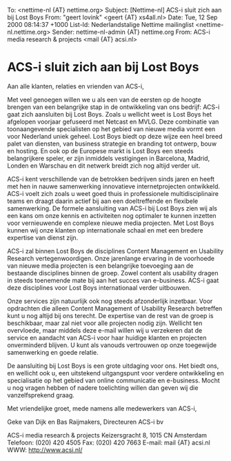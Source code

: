 To: <nettime-nl {AT} nettime.org>
Subject: [Nettime-nl] ACS-i sluit zich aan bij Lost Boys
From: "geert lovink" <geert {AT} xs4all.nl>
Date: Tue, 12 Sep 2000 08:14:37 +1000
List-Id: Nederlandstalige Nettime mailinglist <nettime-nl.nettime.org>
Sender: nettime-nl-admin {AT} nettime.org
From: ACS-i media research & projects <mail {AT} acsi.nl>

# ACS-i sluit zich aan bij Lost Boys

Aan alle klanten, relaties en vrienden van ACS-i,


Met veel genoegen willen we u als een van de eersten op de hoogte
brengen van een belangrijke stap in de ontwikkeling van ons bedrijf:
ACS-i gaat zich aansluiten bij Lost Boys. Zoals u wellicht weet is
Lost Boys het afgelopen voorjaar gefuseerd met Netcast en MVLG. Deze
combinatie van toonaangevende specialisten op het gebied van nieuwe
media vormt een voor Nederland uniek geheel. Lost Boys biedt op deze
wijze een heel breed palet van diensten, van business strategie en
branding tot ontwerp, bouw en hosting. En ook op de Europese markt is
Lost Boys een steeds belangrijkere speler, er zijn inmiddels
vestigingen in Barcelona, Madrid, Londen en Warschau en dit netwerk
breidt zich nog altijd verder uit.

ACS-i kent verschillende van de betrokken bedrijven sinds jaren en
heeft met hen in nauwe samenwerking innovatieve internetprojecten
ontwikkeld. ACS-i voelt zich zoals u weet goed thuis in professionele
multidisciplinaire teams en draagt daarin actief bij aan een
doeltreffende en flexibele samenwerking. De formele aansluiting van
ACS-i bij Lost Boys zien wij als een kans om onze kennis en
activiteiten nog optimaler te kunnen inzetten voor vernieuwende en
complexe nieuwe media projecten. Met Lost Boys kunnen wij onze
klanten op internationale schaal en met een bredere expertise van
dienst zijn.

ACS-i zal binnen Lost Boys de disciplines Content Management en
Usability Research vertegenwoordigen. Onze jarenlange ervaring in de
voorhoede van nieuwe media projecten is een belangrijke toevoeging
aan de bestaande disciplines binnen de groep. Zowel content als
usability dragen in steeds toenemende mate bij aan het succes van
e-business. ACS-i gaat deze disciplines voor  Lost Boys
internationaal verder uitbouwen.

Onze services zijn natuurlijk ook nog steeds afzonderlijk inzetbaar.
Voor opdrachten die alleen Content Management of Usability Research
betreffen kunt u nog altijd bij ons terecht. De expertise van de rest
van de groep is beschikbaar, maar zal niet voor alle projecten nodig
zijn.
Wellicht ten overvloede, maar middels deze e-mail willen wij u
verzekeren dat de service en aandacht van ACS-i voor haar huidige
klanten en projecten onverminderd blijven. U kunt als vanouds
vertrouwen op onze toegewijde samenwerking en goede relatie.

De aansluiting bij Lost Boys is een grote uitdaging voor ons. Het
biedt ons, en wellicht ook u, een uitstekend uitgangspunt voor
verdere ontwikkeling en specialisatie op het gebied van online
communicatie en e-business. Mocht u nog vragen hebben of nadere
toelichting willen dan geven wij die vanzelfsprekend graag.

Met vriendelijke groet,
mede namens alle medewerkers van ACS-i,

Geke van Dijk en Bas Raijmakers,
Directeuren ACS-i bv

ACS-i media research & projects
Keizersgracht 8, 1015 CN Amsterdam
Telefoon: (020) 420 4505
Fax: (020) 420 7663
E-mail: mail {AT} acsi.nl
WWW: http://www.acsi.nl/
